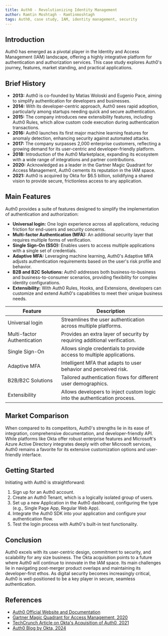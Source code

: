 ```yaml
---
title: Auth0 - Revolutionizing Identity Management
author: Ramtin Moshtagh - Ramtinmoshtagh
tags: Auth0, case study, IAM, identity management, security
---
```


## Introduction

Auth0 has emerged as a pivotal player in the Identity and Access Management (IAM) landscape, offering a highly integrative platform for authentication and authorization services. This case study explores Auth0's journey, features, market standing, and practical applications.

## Brief History

- **2013:** Auth0 is co-founded by Matias Woloski and Eugenio Pace, aiming to simplify authentication for developers and businesses.
- **2014:**  With its developer-centric approach, Auth0 sees rapid adoption, particularly among startups needing quick and secure authentication.
- **2015:**  The company introduces new extensibility features, including Auth0 Rules, which allow custom code execution during authentication transactions.
- **2016:**  Auth0 launches its first major machine learning features for anomaly detection, enhancing security against automated attacks.
- **2017:**  The company surpasses 2,000 enterprise customers, reflecting a growing demand for its user-centric and developer-friendly platform.
- **2018:**  Introduction of the Auth0 Marketplace, expanding its ecosystem with a wide range of integrations and partner contributions.
- **2020:**  Acknowledged as a leader in the Gartner Magic Quadrant for Access Management, Auth0 cements its reputation in the IAM space.
- **2021:**  Auth0 is acquired by Okta for $6.5 billion, solidifying a shared vision to provide secure, frictionless access to any application.

## Main Features

Auth0 provides a suite of features designed to simplify the implementation of authentication and authorization:

- **Universal login:** One login experience across all applications, reducing friction for end-users and security concerns.
- **Multi-factor Authentication (MFA):** An additional security layer that requires multiple forms of verification.
- **Single Sign-On (SSO):** Enables users to access multiple applications with a single set of credentials.
- **Adaptive MFA:** Leveraging machine learning, Auth0's Adaptive MFA adjusts authentication requirements based on the user's risk profile and behavior.
- **B2B and B2C Solutions:** Auth0 addresses both business-to-business and business-to-consumer scenarios, providing flexibility for complex identity configurations.
- **Extensibility:** With Auth0 Rules, Hooks, and Extensions, developers can customize and extend Auth0's capabilities to meet their unique business needs.



| Feature | Description |
| --- | --- |
| Universal login | Streamlines the user authentication across multiple platforms. |
| Multi-factor Authentication | Provides an extra layer of security by requiring additional verification. |
| Single Sign-On | Allows single credentials to provide access to multiple applications. |
| Adaptive MFA | Intelligent MFA that adapts to user behavior and perceived risk. |
| B2B/B2C Solutions | Tailored authentication flows for different user demographics. |
| Extensibility | Allows developers to inject custom logic into the authentication process. |

## Market Comparison

When compared to its competitors, Auth0's strengths lie in its ease of integration, comprehensive documentation, and developer-friendly API. While platforms like Okta offer robust enterprise features and Microsoft's Azure Active Directory integrates deeply with other Microsoft services, Auth0 remains a favorite for its extensive customization options and user-friendly interface.

## Getting Started

Initiating with Auth0 is straightforward:

1. Sign up for an Auth0 account.
2. Create an Auth0 Tenant, which is a logically isolated group of users.
3. Set up a new Application in the Auth0 dashboard, configuring the type (e.g., Single Page App, Regular Web App).
4. Integrate the Auth0 SDK into your application and configure your authentication flow.
5. Test the login process with Auth0's built-in test functionality.


## Conclusion

Auth0 excels with its user-centric design, commitment to security, and scalability for any size business. The Okta acquisition points to a future where Auth0 will continue to innovate in the IAM space. Its main challenges lie in navigating post-merger product overlaps and maintaining its developer-first ethos. As digital security becomes increasingly critical, Auth0 is well-positioned to be a key player in secure, seamless authentication.

## References

- [Auth0 Official Website and Documentation](https://auth0.com/docs)
- [Gartner Magic Quadrant for Access Management, 2020](https://auth0.com/blog/okta-and-auth0-recognized-as-a-leader-in-the-2021-gartner-magic-quadrant-for-access-management/)
- [TechCrunch Article on Okta's Acquisition of Auth0, 2021](https://techcrunch.com/2021/03/04/making-sense-of-the-6-5b-okta-auth0-deal/?guccounter=1&guce_referrer=aHR0cHM6Ly93d3cuZ29vZ2xlLmNvbS8&guce_referrer_sig=AQAAAMRvt7xu9vd8MmWFD2Gm8hzkWgwNpovzGQ0Ts_0QarZUYD5xWDBrPu-YgYibm6lgGi71VE1GEXNZ7AThYx3BQvmqRTsuScyCJKEmjY2o00bB2nQydkwuJCPVgWBi8yxKS8fJxVyjJdLFxbsnnCVjWVQgyeIbCSMJ6pEHPSy4Q2kb)
- [Auth0 Blog by Okta, 2024](https://auth0.com/blog/developers/)
